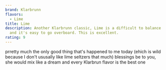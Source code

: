 ```yaml
---
brand: Klarbrunn
flavors:
  - Lime
title: Lime
description: Another Klarbrunn classic, Lime is a difficult to balance flavor
  and it's easy to go overboard. This is excellent.
rating: 9
---
```

p﻿rretty much the only good thing that's happened to me today (ehich is wild because I don't ususally like lime seltzers that much) blessings be to you, she would mix like a dream and every Klarbrun flavor is the best one